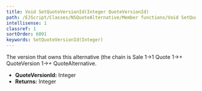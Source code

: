 ```yaml
---
title: Void SetQuoteVersionId(Integer QuoteVersionId)
path: /EJScript/Classes/NSQuoteAlternative/Member functions/Void SetQuoteVersionId(Integer p_0)
intellisense: 1
classref: 1
sortOrder: 6091
keywords: SetQuoteVersionId(Integer)
---
```



The version that owns this alternative (the chain is Sale 1->1 Quote 1->+ QuoteVersion 1->+ QuoteAlternative.



* **QuoteVersionId:** Integer
* **Returns:** Integer


